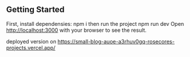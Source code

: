 ## Getting Started

First, install dependensies:
npm i
then run the project
npm run dev
Open [http://localhost:3000](http://localhost:3000) with your browser to see the result.

deployed version on https://small-blog-auoe-a3rhuv0gq-rosecores-projects.vercel.app/

